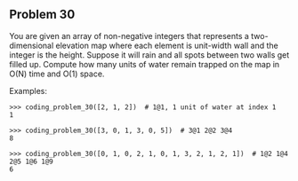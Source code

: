 ## Problem 30

You are given an array of non-negative integers that represents a two-dimensional elevation map where each element
is unit-width wall and the integer is the height. Suppose it will rain and all spots between two walls get filled
up. Compute how many units of water remain trapped on the map in O(N) time and O(1) space.

Examples:

    >>> coding_problem_30([2, 1, 2])  # 1@1, 1 unit of water at index 1
    1
    
    >>> coding_problem_30([3, 0, 1, 3, 0, 5])  # 3@1 2@2 3@4
    8
    
    >>> coding_problem_30([0, 1, 0, 2, 1, 0, 1, 3, 2, 1, 2, 1])  # 1@2 1@4 2@5 1@6 1@9
    6
